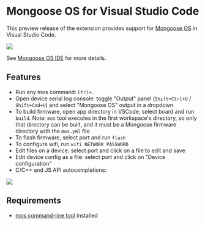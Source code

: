 # Mongoose OS for Visual Studio Code

This preview release of the extension provides support for
[Mongoose OS](https://mongoose-os.com) in Visual Studio Code.

![](https://mongoose-os.com/docs/quickstart/images/ide.png)

See [Mongoose OS IDE](https://mongoose-os.com/docs/quickstart/ide.md)
for more details.

## Features

- Run any mos command: `Ctrl+.`
- Open device serial log console: toggle "Output" panel
  (`Shift+Ctrl+U` / `Shift+Cmd+U`)
  and select "Mongoose OS" output in a dropdown
- To build firmware, open app directory in VSCode, select board and run `build`.
  Note: `mos` tool executes in the first workspace's directory, so only that
  directory can be built, and it must be a Mongoose firmware directory with
  the `mos.yml` file
- To flash firmware, select port and run `flash`
- To configure wifi, run `wifi NETWORK PASSWORD`
- Edit files on a device: select port and click on a file to edit and save
- Edit device config as a file: select port and click on "Device configuration"
- C/C++ and JS API autocompletions:

![](https://mongoose-os.com/docs/quickstart/images/ide_autocomplete.gif)

## Requirements

* [mos command-line tool](https://mongoose-os.com/docs/) installed

